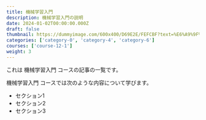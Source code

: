 ```yaml
---
title: 機械学習入門
description: 機械学習入門の説明
date: 2024-01-02T00:00:00.000Z
draft: false
thumbnail: https://dummyimage.com/600x400/D69E2E/FEFCBF?text=%E6%A9%9F%E6%A2%B0%E5%AD%A6%E7%BF%92%E5%85%A5%E9%96%80
categories: ['category-0', 'category-4', 'category-6']
courses: ['course-12-1']
weight: 3
---
```


これは 機械学習入門 コースの記事の一覧です。

  機械学習入門 コースでは次のような内容について学びます。

  - セクション1
  - セクション2
  - セクション3